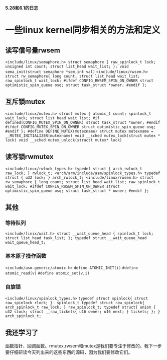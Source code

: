 **5.28和6.1的日志**
# 一些linux kernel同步相关的方法和定义 
## 读写信号量rwsem
`<include/linux/semaphore.h>
struct semaphore {
	raw_spinlock_t lock;
	unsigned int count;
	struct list_head wait_list;
};
void sema_init(struct semaphore *sem,int val)`
`<include/linux/rwsem.h>
struct rw_semaphore{
	long count;
	struct list_head wait_list;
	raw_spinlock_t wait_lock;
#ifdef CONFIG_RWSEM_SPIN_ON_OWNER
	struct optimistic_spin_queue osq;
	struct task_struct *owner;
#endif
};`

## 互斥锁mutex
`<include/linux/mutex.h>
struct mutex {
	atomic_t count;
	spinlock_t wait_lock;
	struct list_head wait_list;
#if defined(CONFIG_MUTEX_SPIN_ON_OWNER)
	struct task_struct *owner;
#endif
#ifdef CONFIG_MUTEX_SPIN_ON_OWNER
	struct optimistic_spin_queue osq;
#endif
};
#define DEFINE_MUTEX(mutexname) struct mutex mutexname = __MUTEX_INITIALIZER(mutexname)
void __sched mutex_lock(struct mutex * lock)
void __sched mutex_unlock(structt mutex* lock)`
## 读写锁rwmutex
`<include/linux/rwlock_types.h>
typedef struct {
	arch_rwlock_t raw_lock;
} rwlock_t;
<arch/arm/include/asm/spinlock_types.h>
typedef struct {
	u32 lock;
} arch_rwlock_t;
<include/linux/rwsem.h>
struct rw_semaphore {
	long count;
	struct list_head wait_list;
	raw_spinlock_t wait_lock;
#ifdef CONFIG_RWSEM_SPIN_ON_OWNER
	struct optimistic_spin_queue osq;
	struct task_struct * owner;
#endif
};`
## 其他
### 等待队列
`<include/linix/wait.h>
struct __wait_queue_head {
	spinlock_t lock;
	struct list_head task_list;
};
typedef struct __wait_queue_head wait_queue_head_t;
`
### 基本原子操作函数 
`<include/asm-generic/atomic.h>` 
`define ATOMIC_INIT(i)`
`#define atomic_read(v)`
`#define atomic_set(v,i)`
### 自旋锁
`<include/linux/spinlock_types.h>`
`typedef struct spinlock{
	struct raw_spinlock rlock;
}  spinlock_t
typedef struct raw_spinlock{
	arch_spinlock_t raw_lock;
} raw_spinlock_t;
typedef struct{
	union {
		u32 slock;
		struct __raw_tickets{
			u16 owner;
			u16 next;
		} tickets;
	};
} arch_spinlock_t;`
## 我还学习了
函数指针、回调函数。rmutex,rwsem和mutex是我们要专注于修改的。我下一步要仔细研读今天列出来的这些东西的源码，因为我们要修改它们。